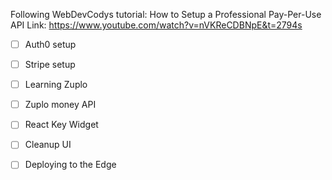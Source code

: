 Following WebDevCodys tutorial: How to Setup a Professional Pay-Per-Use API 
Link: https://www.youtube.com/watch?v=nVKReCDBNpE&t=2794s 

- [ ] Auth0 setup
- [ ] Stripe setup
- [ ] Learning Zuplo
- [ ] Zuplo money API
- [ ] React Key Widget
- [ ] Cleanup UI
- [ ] Deploying to the Edge
      
